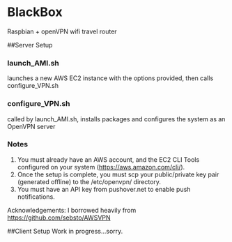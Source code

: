 # BlackBox
Raspbian + openVPN wifi travel router

##Server Setup

### launch_AMI.sh
launches a new AWS EC2 instance with the options provided, then calls configure_VPN.sh

### configure_VPN.sh
called by launch_AMI.sh, installs packages and configures the system as an OpenVPN server

### Notes
1. You must already have an AWS account, and the EC2 CLI Tools configured on your system (https://aws.amazon.com/cli/).
2. Once the setup is complete, you must scp your public/private key pair (generated offline) to the /etc/openvpn/ directory.
3. You must have an API key from pushover.net to enable push notifications.

Acknowledgements:
I borrowed heavily from https://github.com/sebsto/AWSVPN

##Client Setup
Work in progress...sorry.

